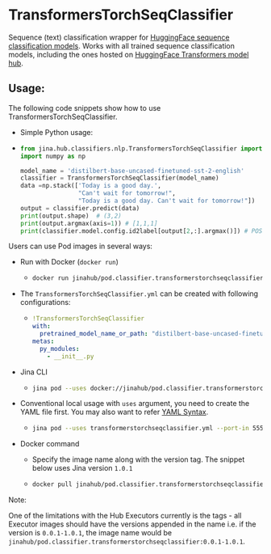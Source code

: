 # TransformersTorchSeqClassifier

Sequence (text) classification wrapper for [HuggingFace sequence classification models](https://huggingface.co/transformers/usage.html#sequence-classification). 
Works with all trained sequence classification models, including the ones hosted on 
[HuggingFace Transformers model hub](https://huggingface.co/models?pipeline_tag=text-classification).


## Usage:
The following code snippets show how to use TransformersTorchSeqClassifier.

- Simple Python usage:

 - ```python
   from jina.hub.classifiers.nlp.TransformersTorchSeqClassifier import TransformersTorchSeqClassifier
   import numpy as np
   
   model_name = 'distilbert-base-uncased-finetuned-sst-2-english'
   classifier = TransformersTorchSeqClassifier(model_name)
   data =np.stack(['Today is a good day.',
                   "Can't wait for tomorrow!",
                   "Today is a good day. Can't wait for tomorrow!"])
   output = classifier.predict(data)
   print(output.shape)  # (3,2)
   print(output.argmax(axis=1)) # [1,1,1]
   print(classifier.model.config.id2label[output[2,:].argmax()]) # POSITIVE
    ```
       

Users can use Pod images in several ways:

- Run with Docker (`docker run`)
  - ```bash
    docker run jinahub/pod.classifier.transformerstorchseqclassifier:0.0.1-1.0.1 --port-in 55555 --port-out 55556
    ```
    
- The `TransformersTorchSeqClassifier.yml` can be created with following configurations:
    - ```yaml
      !TransformersTorchSeqClassifier
      with:
        pretrained_model_name_or_path: "distilbert-base-uncased-finetuned-sst-2-english"
      metas:
        py_modules: 
          - __init__.py
        ```
- Jina CLI
  - ```bash
    jina pod --uses docker://jinahub/pod.classifier.transformerstorchseqclassifier:0.0.1-1.0.1 --port-in 55555 --port-out 55556
    ```
    
- Conventional local usage with `uses` argument, you need to create the YAML file first. You may also want to refer [YAML Syntax](https://docs.jina.ai/chapters/yaml/executor.html).
  - ```bash
    jina pod --uses transformerstorchseqclassifier.yml --port-in 55555 --port-out 55556
    ```
    
- Docker command

  - Specify the image name along with the version tag. The snippet below uses Jina version `1.0.1`

  - ```bash
    docker pull jinahub/pod.classifier.transformerstorchseqclassifier:0.0.1-1.0.1
    ```
   
 Note:
 
 One of the limitations with the Hub Executors currently is the tags - all Executor images should have the versions appended in the name i.e.
 if the version is `0.0.1-1.0.1`, the image name would be `jinahub/pod.classifier.transformerstorchseqclassifier:0.0.1-1.0.1`.
   
 